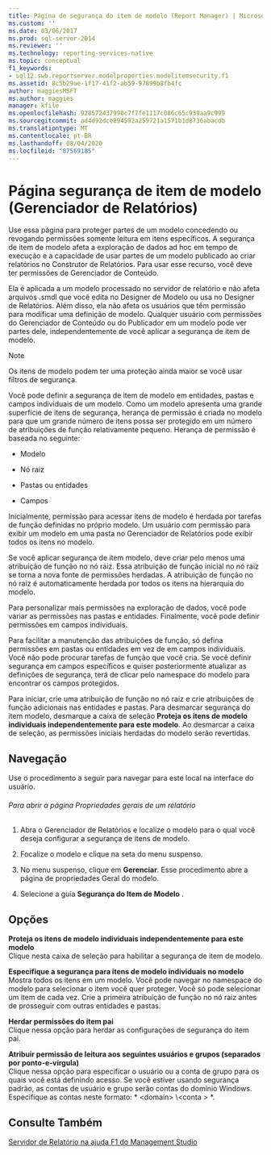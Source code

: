 ```yaml
---
title: Página de segurança do item de modelo (Report Manager) | Microsoft Docs
ms.custom: ''
ms.date: 03/06/2017
ms.prod: sql-server-2014
ms.reviewer: ''
ms.technology: reporting-services-native
ms.topic: conceptual
f1_keywords:
- sql12.swb.reportserver.modelproperties.modelitemsecurity.f1
ms.assetid: 8c5b29ae-1f17-41f2-ab59-97899b8fb4fc
author: maggiesMSFT
ms.author: maggies
manager: kfile
ms.openlocfilehash: 928572437990c7f7fe1117c086c65c939aa9c999
ms.sourcegitcommit: ad4d92dce894592a259721a1571b1d8736abacdb
ms.translationtype: MT
ms.contentlocale: pt-BR
ms.lasthandoff: 08/04/2020
ms.locfileid: "87569185"
---
```

# <a name="model-item-security-page-report-manager"></a>Página segurança de item de modelo (Gerenciador de Relatórios)
  Use essa página para proteger partes de um modelo concedendo ou revogando permissões somente leitura em itens específicos. A segurança de item de modelo afeta a exploração de dados ad hoc em tempo de execução e a capacidade de usar partes de um modelo publicado ao criar relatórios no Construtor de Relatórios. Para usar esse recurso, você deve ter permissões de Gerenciador de Conteúdo.  
  
 Ela é aplicada a um modelo processado no servidor de relatório e não afeta arquivos .smdl que você edita no Designer de Modelo ou usa no Designer de Relatórios. Além disso, ela não afeta os usuários que têm permissão para modificar uma definição de modelo. Qualquer usuário com permissões do Gerenciador de Conteúdo ou do Publicador em um modelo pode ver partes dele, independentemente de você aplicar a segurança de item de modelo.  
  
> [!NOTE]  
>  Os itens de modelo podem ter uma proteção ainda maior se você usar filtros de segurança.  
  
 Você pode definir a segurança de item de modelo em entidades, pastas e campos individuais de um modelo. Como um modelo apresenta uma grande superfície de itens de segurança, herança de permissão é criada no modelo para que um grande número de itens possa ser protegido em um número de atribuições de função relativamente pequeno. Herança de permissão é baseada no seguinte:  
  
-   Modelo  
  
-   Nó raiz  
  
-   Pastas ou entidades  
  
-   Campos  
  
 Inicialmente, permissão para acessar itens de modelo é herdada por tarefas de função definidas no próprio modelo. Um usuário com permissão para exibir um modelo em uma pasta no Gerenciador de Relatórios pode exibir todos os itens no modelo.  
  
 Se você aplicar segurança de item modelo, deve criar pelo menos uma atribuição de função no nó raiz. Essa atribuição de função inicial no nó raiz se torna a nova fonte de permissões herdadas. A atribuição de função no nó raiz é automaticamente herdada por todos os itens na hierarquia do modelo.  
  
 Para personalizar mais permissões na exploração de dados, você pode variar as permissões nas pastas e entidades. Finalmente, você pode definir permissões em campos individuais.  
  
 Para facilitar a manutenção das atribuições de função, só defina permissões em pastas ou entidades em vez de em campos individuais. Você não pode procurar tarefas de função que você cria. Se você definir segurança em campos específicos e quiser posteriormente atualizar as definições de segurança, terá de clicar pelo namespace do modelo para encontrar os campos protegidos.  
  
 Para iniciar, crie uma atribuição de função no nó raiz e crie atribuições de função adicionais nas entidades e pastas. Para desmarcar segurança do item modelo, desmarque a caixa de seleção **Proteja os itens de modelo individuais independentemente para este modelo**. Ao desmarcar a caixa de seleção, as permissões iniciais herdadas do modelo serão revertidas.  
  
## <a name="navigation"></a>Navegação  
 Use o procedimento a seguir para navegar para este local na interface do usuário.  
  
###### <a name="to-open-the-general-properties-page-for-a-report"></a>Para abrir a página Propriedades gerais de um relatório  
  
1.  Abra o Gerenciador de Relatórios e localize o modelo para o qual você deseja configurar a segurança de itens de modelo.  
  
2.  Focalize o modelo e clique na seta do menu suspenso.  
  
3.  No menu suspenso, clique em **Gerenciar**. Esse procedimento abre a página de propriedades Geral do modelo.  
  
4.  Selecione a guia **Segurança do Item de Modelo** .  
  
## <a name="options"></a>Opções  
 **Proteja os itens de modelo individuais independentemente para este modelo**  
 Clique nesta caixa de seleção para habilitar a segurança de item de modelo.  
  
 **Especifique a segurança para itens de modelo individuais no modelo**  
 Mostra todos os itens em um modelo. Você pode navegar no namespace do modelo para selecionar o item você quer proteger. Você só pode selecionar um item de cada vez. Crie a primeira atribuição de função no nó raiz antes de prosseguir com outras entidades e pastas.  
  
 **Herdar permissões do item pai**  
 Clique nessa opção para herdar as configurações de segurança do item pai.  
  
 **Atribuir permissão de leitura aos seguintes usuários e grupos (separados por ponto-e-vírgula)**  
 Clique nessa opção para especificar o usuário ou a conta de grupo para os quais você está definindo acesso. Se você estiver usando segurança padrão, as contas de usuário e grupo serão contas do domínio Windows. Especifique as contas neste formato: * \<domain> \\<conta \> *.  
  
## <a name="see-also"></a>Consulte Também  
 [Servidor de Relatório na ajuda F1 do Management Studio](tools/report-server-in-management-studio-f1-help.md)  
  
  
